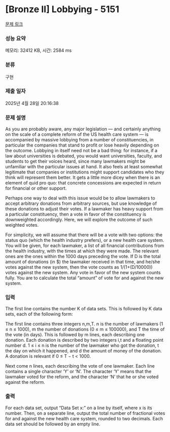 # [Bronze II] Lobbying - 5151 

[문제 링크](https://www.acmicpc.net/problem/5151) 

### 성능 요약

메모리: 32412 KB, 시간: 2584 ms

### 분류

구현

### 제출 일자

2025년 4월 28일 20:16:38

### 문제 설명

<p>As you are probably aware, any major legislation — and certainly anything on the scale of a complete reform of the US health care system — is accompanied by massive lobbying from a number of constituencies, in particular the companies that stand to profit or lose heavily depending on the outcome. Lobbying in itself need not be a bad thing: for instance, if a law about universities is debated, you would want universities, faculty, and students to get their voices heard, since many lawmakers might be unfamiliar with the particular issues at hand. It also feels at least somewhat legitimate that companies or institutions might support candidates who they think will represent them better. It gets a little more dicey when there is an element of quid pro quo: that concrete concessions are expected in return for financial or other support.</p>

<p>Perhaps one way to deal with this issue would be to allow lawmakers to accept arbitrary donations from arbitrary sources, but use knowledge of these donations to adjust their votes. If a lawmaker has heavy support from a particular constituency, then a vote in favor of the constituency is downweighted accordingly. Here, we will explore the outcome of such weighted votes.</p>

<p>For simplicity, we will assume that there will be a vote with two options: the status quo (which the health industry prefers), or a new health care system. You will be given, for each lawmaker, a list of all financial contributions from the health industry, with the times at which they were made. The relevant ones are the ones within the 1000 days preceding the vote. If D is the total amount of donations (in <span>$</span>) the lawmaker received in that time, and he/she votes against the new system, then the vote counts as 1/(1+(D/10000)) votes against the new system. Any vote in favor of the new system counts fully. You are to calculate the total “amount” of vote for and against the new system.</p>

### 입력 

 <p>The first line contains the number K of data sets. This is followed by K data sets, each of the following form:</p>

<p>The first line contains three integers n,m,T. n is the number of lawmakers (1 ≤ n ≤ 1000), m the number of donations (0 ≤ m ≤ 100000), and T the time of the vote (in days). This is followed by m lines, each describing one donation. Each donation is described by two integers i,t and a floating point number d. 1 ≤ i ≤ n is the number of the lawmaker who got the donation, t the day on which it happened, and d the amount of money of the donation. A donation is relevant if 0 ≤ T − t < 1000.</p>

<p>Next come n lines, each describing the vote of one lawmaker. Each line contains a single character ‘Y’ or ‘N’. The character ‘Y’ means that the lawmaker voted for the reform, and the character ‘N’ that he or she voted against the reform.</p>

### 출력 

 <p>For each data set, output “Data Set x:” on a line by itself, where x is its number. Then, on a separate line, output the total number of fractional votes for and against the new health care system, rounded to two decimals. Each data set should be followed by an empty line.</p>

